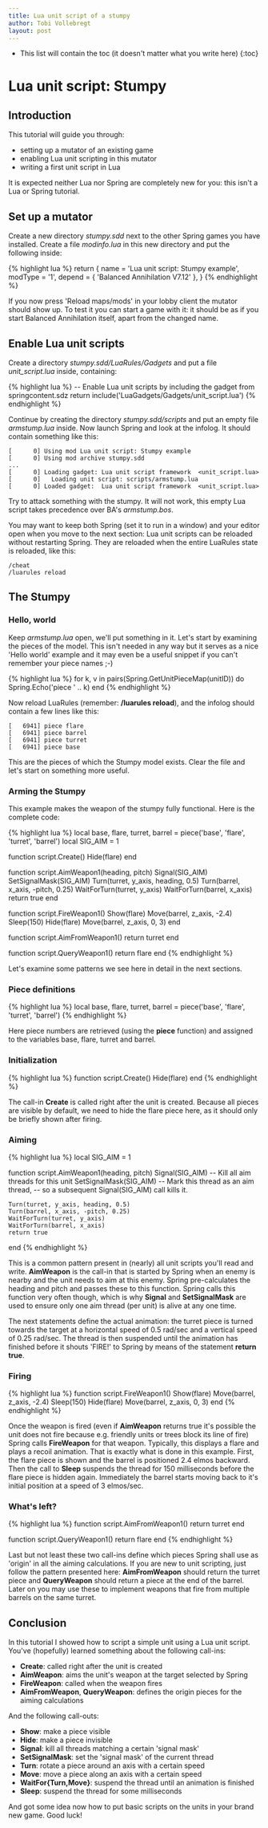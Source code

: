 ```yaml
---
title: Lua unit script of a stumpy
author: Tobi Vollebregt
layout: post
---
```


* This list will contain the toc (it doesn't matter what you write here)
{:toc}

# Lua unit script: Stumpy

## Introduction

This tutorial will guide you through:

* setting up a mutator of an existing game
* enabling Lua unit scripting in this mutator
* writing a first unit script in Lua

It is expected neither Lua nor Spring are completely new for you: this isn't a Lua or Spring tutorial.


## Set up a mutator

Create a new directory *stumpy.sdd* next to the other Spring games you have installed. Create a file *modinfo.lua* in this new directory and put the following inside:

{% highlight lua %}
return {
	name = 'Lua unit script: Stumpy example',
	modType = '1',
	depend = {
		'Balanced Annihilation V7.12'
	},
}
{% endhighlight %}

If you now press 'Reload maps/mods' in your lobby client the mutator should show up. To test it you can start a game with it: it should be as if you start Balanced Annihilation itself, apart from the changed name.


## Enable Lua unit scripts

Create a directory *stumpy.sdd/LuaRules/Gadgets* and put a file *unit_script.lua* inside, containing:

{% highlight lua %}
-- Enable Lua unit scripts by including the gadget from springcontent.sdz
return include('LuaGadgets/Gadgets/unit_script.lua')
{% endhighlight %}

Continue by creating the directory *stumpy.sdd/scripts* and put an empty file *armstump.lua* inside. Now launch Spring and look at the infolog. It should contain something like this:

	[      0] Using mod Lua unit script: Stumpy example
	[      0] Using mod archive stumpy.sdd
	...
	[      0] Loading gadget: Lua unit script framework  <unit_script.lua>
	[      0]   Loading unit script: scripts/armstump.lua
	[      0] Loaded gadget:  Lua unit script framework  <unit_script.lua>

Try to attack something with the stumpy. It will not work, this empty Lua script takes precedence over BA's *armstump.bos*.

You may want to keep both Spring (set it to run in a window) and your editor open when you move to the next section: Lua unit scripts can be reloaded without restarting Spring. They are reloaded when the entire LuaRules state is reloaded, like this:

	/cheat
	/luarules reload

## The Stumpy

### Hello, world

Keep *armstump.lua* open, we'll put something in it. Let's start by examining the pieces of the model. This isn't needed in any way but it serves as a nice 'Hello world' example and it may even be a useful snippet if you can't remember your piece names ;-)

{% highlight lua %}
for k, v in pairs(Spring.GetUnitPieceMap(unitID)) do
	Spring.Echo('piece ' .. k)
end
{% endhighlight %}

Now reload LuaRules (remember: **/luarules reload**), and the infolog should contain a few lines like this:

	[   6941] piece flare
	[   6941] piece barrel
	[   6941] piece turret
	[   6941] piece base

This are the pieces of which the Stumpy model exists. Clear the file and let's start on something more useful.

### Arming the Stumpy

This example makes the weapon of the stumpy fully functional. Here is the complete code:

{% highlight lua %}
local base, flare, turret, barrel = piece('base', 'flare', 'turret', 'barrel')
local SIG_AIM = 1

function script.Create()
	Hide(flare)
end

function script.AimWeapon1(heading, pitch)
	Signal(SIG_AIM)
	SetSignalMask(SIG_AIM)
	Turn(turret, y_axis, heading, 0.5)
	Turn(barrel, x_axis, -pitch, 0.25)
	WaitForTurn(turret, y_axis)
	WaitForTurn(barrel, x_axis)
	return true
end

function script.FireWeapon1()
	Show(flare)
	Move(barrel, z_axis, -2.4)
	Sleep(150)
	Hide(flare)
	Move(barrel, z_axis, 0, 3)
end

function script.AimFromWeapon1()
	return turret
end

function script.QueryWeapon1()
	return flare
end
{% endhighlight %}

Let's examine some patterns we see here in detail in the next sections.

### Piece definitions

{% highlight lua %}
local base, flare, turret, barrel = piece('base', 'flare', 'turret', 'barrel')
{% endhighlight %}

Here piece numbers are retrieved (using the **piece** function) and assigned to the variables base, flare, turret and barrel.

### Initialization

{% highlight lua %}
function script.Create()
	Hide(flare)
end
{% endhighlight %}

The call-in **Create** is called right after the unit is created. Because all pieces are visible by default, we need to hide the flare piece here, as it should only be briefly shown after firing.

### Aiming

{% highlight lua %}
local SIG_AIM = 1

function script.AimWeapon1(heading, pitch)
	Signal(SIG_AIM)          -- Kill all aim threads for this unit
	SetSignalMask(SIG_AIM)   -- Mark this thread as an aim thread,
	                         -- so a subsequent Signal(SIG_AIM) call kills it.

	Turn(turret, y_axis, heading, 0.5)
	Turn(barrel, x_axis, -pitch, 0.25)
	WaitForTurn(turret, y_axis)
	WaitForTurn(barrel, x_axis)
	return true
end
{% endhighlight %}

This is a common pattern present in (nearly) all unit scripts you'll read and write. **AimWeapon** is the call-in that is started by Spring when an enemy is nearby and the unit needs to aim at this enemy. Spring pre-calculates the heading and pitch and passes these to this function. Spring calls this function very often though, which is why **Signal** and **SetSignalMask** are used to ensure only one aim thread (per unit) is alive at any one time.

The next statements define the actual animation: the turret piece is turned towards the target at a horizontal speed of 0.5 rad/sec and a vertical speed of 0.25 rad/sec. The thread is then suspended until the animation has finished before it shouts 'FIRE!' to Spring by means of the statement **return true**.

### Firing

{% highlight lua %}
function script.FireWeapon1()
	Show(flare)
	Move(barrel, z_axis, -2.4)
	Sleep(150)
	Hide(flare)
	Move(barrel, z_axis, 0, 3)
end
{% endhighlight %}

Once the weapon is fired (even if **AimWeapon** returns true it's possible the unit does not fire because e.g. friendly units or trees block its line of fire) Spring calls **FireWeapon** for that weapon. Typically, this displays a flare and plays a recoil animation. That is exactly what is done in this example. First, the flare piece is shown and the barrel is positioned 2.4 elmos backward. Then the call to **Sleep** suspends the thread for 150 milliseconds before the flare piece is hidden again. Immediately the barrel starts moving back to it's initial position at a speed of 3 elmos/sec.

### What's left?

{% highlight lua %}
function script.AimFromWeapon1()
	return turret
end

function script.QueryWeapon1()
	return flare
end
{% endhighlight %}

Last but not least these two call-ins define which pieces Spring shall use as 'origin' in all the aiming calculations. If you are new to unit scripting, just follow the pattern presented here: **AimFromWeapon** should return the turret piece and **QueryWeapon** should return a piece at the end of the barrel. Later on you may use these to implement weapons that fire from multiple barrels on the same turret.


## Conclusion

In this tutorial I showed how to script a simple unit using a Lua unit script. You've (hopefully) learned something about the following call-ins:

* **Create**: called right after the unit is created
* **AimWeapon**: aims the unit's weapon at the target selected by Spring
* **FireWeapon**: called when the weapon fires
* **AimFromWeapon**, **QueryWeapon**: defines the origin pieces for the aiming calculations

And the following call-outs:

* **Show**: make a piece visible
* **Hide**: make a piece invisible
* **Signal**: kill all threads matching a certain 'signal mask'
* **SetSignalMask**: set the 'signal mask' of the current thread
* **Turn**: rotate a piece around an axis with a certain speed
* **Move**: move a piece along an axis with a certain speed
* **WaitFor{Turn,Move}**: suspend the thread until an animation is finished
* **Sleep**: suspend the thread for some milliseconds

And got some idea now how to put basic scripts on the units in your brand new game. Good luck!
